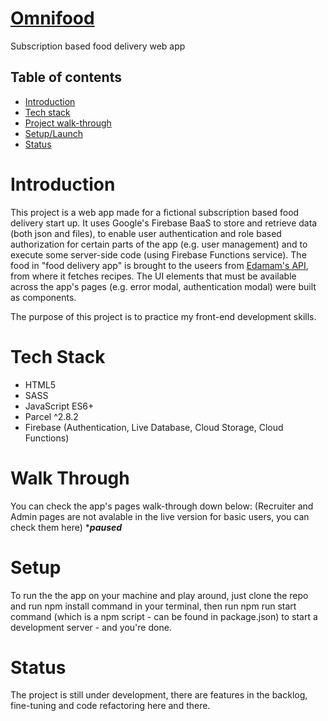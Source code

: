 # [Omnifood](https://omnifood-custom-version.web.app/)

Subscription based food delivery web app

## Table of contents
- [Introduction](#introduction)
- [Tech stack](#tech-stack)
- [Project walk-through](#walk-through)
- [Setup/Launch](#setup)
- [Status](#status)

# Introduction

This project is a web app made for a fictional subscription based food delivery start up.
It uses Google's Firebase BaaS to store and retrieve data (both json and files), to enable user authentication and role based authorization for certain parts of the app (e.g. user management) and to execute some server-side code (using Firebase Functions service).
The food in "food delivery app" is brought to the useers from [Edamam's API](https://developer.edamam.com/edamam-docs-recipe-api), from where it fetches recipes.
The UI elements that must be available across the app's pages (e.g. error modal, authentication modal) were built as components.

The purpose of this project is to practice my front-end development skills.

# Tech Stack

- HTML5
- SASS
- JavaScript ES6+
- Parcel ^2.8.2
- Firebase (Authentication, Live Database, Cloud Storage, Cloud Functions)

# Walk Through

You can check the app's pages walk-through down below:
(Recruiter and Admin pages are not avalable in the live version for basic users, you can check them here)
****paused***


# Setup

To run the the app on your machine and play around, just clone the repo and run npm install command in your terminal, then run npm run start command (which is a npm script - can be found in package.json) to start a development server - and you're done.

# Status

The project is still under development, there are features in the backlog, fine-tuning and code refactoring here and there.

